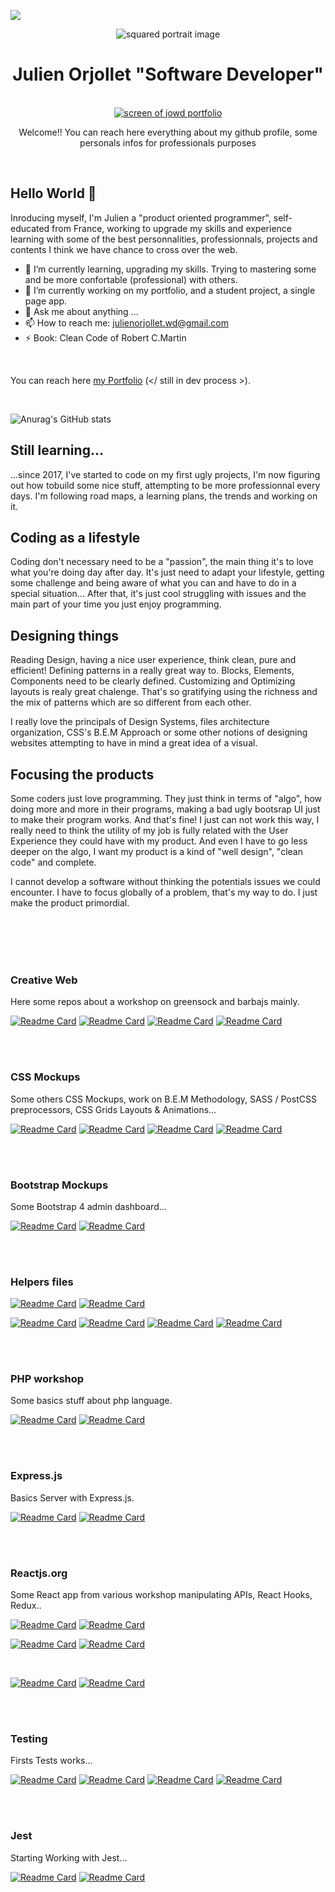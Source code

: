 <!--**CodeIsaMystic/CodeIsaMystic** is a ✨ _special_ ✨ repository because its `README.md` (this file) appears on your GitHub profile.-->
![](https://komarev.com/ghpvc/?username=CodeIsaMystic&color=EFE7E3&label=views)

<div align="center">
  
  <img
    height=""
    width=""
    alt="squared portrait image"
    src="https://i.ibb.co/MNM4n0q/portrait-squared-white.png"
  />

  <h1>Julien Orjollet "Software Developer"</h1>

  <br />
  
  
  
  <a href="https://codeisamystic.github.io/semplice-clone-portfolio/">
    <img
      height=""
      width=""
      alt="screen of jowd portfolio"
      src="https://i.ibb.co/CP9k8kZ/screen-semplice-portfolio.png"
    />
  </a>


<br />

<p>Welcome!!  You can reach here everything about my github profile, some personals infos for professionals purposes</p>

<br />

</div>

## Hello World 👋

Inroducing myself, I'm Julien a "product oriented programmer", self-educated from France, working to upgrade my skills and experience learning with some of the best personnalities, professionnals, projects and contents I think we have chance to cross over the web. 

- 🌱 I’m currently learning, upgrading my skills. Trying to mastering some and be more confortable (professional) with others.
- 🔭 I’m currently working on my portfolio, and a student project, a single page app.
- 💬 Ask me about anything ...
- 📫 How to reach me: julienorjollet.wd@gmail.com
- ⚡ Book: Clean Code of Robert C.Martin

<br />

You can reach here [my Portfolio](https://codeisamystic.github.io/semplice-clone-portfolio/) (</ still in dev process >).

<br />


![Anurag's GitHub stats](https://github-readme-stats.vercel.app/api?username=CodeIsaMystic&show_icons=true&theme=dracula)



## Still learning...

...since 2017, I've started to code on my first ugly projects, I'm now figuring out how tobuild some nice stuff, attempting to be more professionnal every days. I'm following road maps, a learning plans, the trends and working on it. 


## Coding as a lifestyle

Coding don't necessary need to be a "passion", the main thing it's to love what you're doing day after day. 
It's just need to adapt your lifestyle, getting some challenge and being aware of what you can and have to do in a special situation...
After that, it's just cool struggling with issues and the main part of your time you just enjoy programming.


## Designing things 

Reading Design, having a nice user experience, think clean, pure and efficient! 
Defining patterns in a really great way to. Blocks, Elements, Components need to be clearly defined. Customizing and Optimizing layouts is realy great chalenge. 
That's so gratifying using the richness and the mix of patterns which are so different from each other. 

I really love the principals of Design Systems, files architecture organization, CSS's B.E.M Approach or some other notions of designing websites attempting to have in mind a great idea of a visual.

## Focusing the products

Some coders just love programming. They just think in terms of "algo", how doing more and more in their programs, making a bad ugly bootsrap UI just to make their program works. And that's fine! 
I just can not work this way, I really need to think the utility of my job is fully related with the User Experience they could have with my product. And even I have to go less deeper on the algo, I want my product is a kind of "well design", "clean code" and complete.

I cannot develop a software without thinking the potentials issues we could encounter. I have to focus globally of a problem, that's my way to do.
I just make the product primordial.


</br>
</br>
</br>
</br>

### Creative Web
Here some repos about a workshop on greensock and barbajs mainly.  

[![Readme Card](https://github-readme-stats.vercel.app/api/pin/?username=CodeIsaMystic&repo=bella-design-v2)](https://github.com/CodeIsaMystic/bella-design-v2) 
[![Readme Card](https://github-readme-stats.vercel.app/api/pin/?username=CodeIsaMystic&repo=pen-reveal-on-scroll)](https://github.com/CodeIsaMystic/pen-reveal-on-scroll) 
[![Readme Card](https://github-readme-stats.vercel.app/api/pin/?username=CodeIsaMystic&repo=awww-page-animation-scroll-magic)](https://github.com/CodeIsaMystic/awww-page-animation-scroll-magic) 
[![Readme Card](https://github-readme-stats.vercel.app/api/pin/?username=CodeIsaMystic&repo=svg-lab-animation)](https://github.com/CodeIsaMystic/svg-lab-animation) 

</br>
</br>

### CSS Mockups
Some others CSS Mockups, work on B.E.M Methodology, SASS / PostCSS preprocessors, CSS Grids Layouts & Animations...  

[![Readme Card](https://github-readme-stats.vercel.app/api/pin/?username=CodeIsaMystic&repo=newTrillo-project)](https://github.com/CodeIsaMystic/newTrillo-project) 
[![Readme Card](https://github-readme-stats.vercel.app/api/pin/?username=CodeIsaMystic&repo=Natours-project)](https://github.com/CodeIsaMystic/Natours-project) 
[![Readme Card](https://github-readme-stats.vercel.app/api/pin/?username=CodeIsaMystic&repo=newGrand-hotel-project)](https://github.com/CodeIsaMystic/newGrand-hotel-project) 
[![Readme Card](https://github-readme-stats.vercel.app/api/pin/?username=CodeIsaMystic&repo=dbsh-template)](https://github.com/CodeIsaMystic/dbsh-template)

</br>
</br>

### Bootstrap Mockups
Some Bootstrap 4 admin dashboard...  

[![Readme Card](https://github-readme-stats.vercel.app/api/pin/?username=CodeIsaMystic&repo=dashboard-light-theme)](https://github.com/CodeIsaMystic/dashboard-light-theme) 
[![Readme Card](https://github-readme-stats.vercel.app/api/pin/?username=CodeIsaMystic&repo=dbsh-admin)](https://github.com/CodeIsaMystic/dbsh-admin) 

</br>
</br>

### Helpers files

[![Readme Card](https://github-readme-stats.vercel.app/api/pin/?username=CodeIsaMystic&repo=seo-helper)](https://github.com/CodeIsaMystic/seo-helper)
[![Readme Card](https://github-readme-stats.vercel.app/api/pin/?username=CodeIsaMystic&repo=jest-configuration)](https://github.com/CodeIsaMystic/jest-configuration)

[![Readme Card](https://github-readme-stats.vercel.app/api/pin/?username=CodeIsaMystic&repo=webpack-from-scratch)](https://github.com/CodeIsaMystic/webpack-from-scratch) 
[![Readme Card](https://github-readme-stats.vercel.app/api/pin/?username=CodeIsaMystic&repo=simple-starter-with-webpack-and-babel-for-react-app)](https://github.com/CodeIsaMystic/simple-starter-with-webpack-and-babel-for-react-app) 
[![Readme Card](https://github-readme-stats.vercel.app/api/pin/?username=CodeIsaMystic&repo=webpack-final)](https://github.com/CodeIsaMystic/webpack-final) 
[![Readme Card](https://github-readme-stats.vercel.app/api/pin/?username=CodeIsaMystic&repo=babel-loader)](https://github.com/CodeIsaMystic/babel-loader) 

</br>
</br>

### PHP workshop
Some basics stuff about php language.  

[![Readme Card](https://github-readme-stats.vercel.app/api/pin/?username=CodeIsaMystic&repo=php-basic-blog)](https://github.com/CodeIsaMystic/php-basic-blog) 
[![Readme Card](https://github-readme-stats.vercel.app/api/pin/?username=CodeIsaMystic&repo=dbsh-cms-project)](https://github.com/CodeIsaMystic/dbsh-cms-project) 

</br>
</br>

### Express.js 
Basics Server with Express.js.  

[![Readme Card](https://github-readme-stats.vercel.app/api/pin/?username=CodeIsaMystic&repo=SettingUpaServer)](
https://github.com/CodeIsaMystic/SettingUpaServer)
[![Readme Card](https://github-readme-stats.vercel.app/api/pin/?username=CodeIsaMystic&repo=face-reco-api)](https://github.com/CodeIsaMystic/face-reco-api) 

</br>
</br>

### Reactjs.org 
Some React app from various workshop manipulating APIs, React Hooks, Redux.. 

[![Readme Card](https://github-readme-stats.vercel.app/api/pin/?username=CodeIsaMystic&repo=face-recognition)](https://github.com/CodeIsaMystic/face-recognition)
[![Readme Card](https://github-readme-stats.vercel.app/api/pin/?username=CodeIsaMystic&repo=complete-intro-to-react-jowd)](https://github.com/CodeIsaMystic/complete-intro-to-react-jowd) 

[![Readme Card](https://github-readme-stats.vercel.app/api/pin/?username=CodeIsaMystic&repo=intermediate-react-redux)](https://github.com/CodeIsaMystic/intermediate-react-redux) 
[![Readme Card](https://github-readme-stats.vercel.app/api/pin/?username=CodeIsaMystic&repo=intermediate-react-typescript)](https://github.com/CodeIsaMystic/intermediate-react-typescript) 

</br>

[![Readme Card](https://github-readme-stats.vercel.app/api/pin/?username=CodeIsaMystic&repo=Complex-react-app)](https://github.com/CodeIsaMystic/Complex-react-app)
[![Readme Card](https://github-readme-stats.vercel.app/api/pin/?username=CodeIsaMystic&repo=crwn-clothing-app)](https://github.com/CodeIsaMystic/crwn-clothing-app)  

</br>
</br>

### Testing
Firsts Tests works...

[![Readme Card](https://github-readme-stats.vercel.app/api/pin/?username=CodeIsaMystic&repo=testing-react-app-todayILearned)](https://github.com/CodeIsaMystic/testing-react-app-todayILearned) 
[![Readme Card](https://github-readme-stats.vercel.app/api/pin/?username=CodeIsaMystic&repo=test-robotfriends-pwa)](https://github.com/CodeIsaMystic/test-robotfriends-pwa) 
[![Readme Card](https://github-readme-stats.vercel.app/api/pin/?username=CodeIsaMystic&repo=intermediate-react-about-testing)](https://github.com/CodeIsaMystic/intermediate-react-about-testing) 
[![Readme Card](https://github-readme-stats.vercel.app/api/pin/?username=CodeIsaMystic&repo=testing-simple-react-app)](https://github.com/CodeIsaMystic/testing-simple-react-app)

</br>
</br>

### Jest
Starting Working with Jest...

[![Readme Card](https://github-readme-stats.vercel.app/api/pin/?username=CodeIsaMystic&repo=jest-test-exe)](https://github.com/CodeIsaMystic/jest-test-exe) 
[![Readme Card](https://github-readme-stats.vercel.app/api/pin/?username=CodeIsaMystic&repo=setup-jest-math)](https://github.com/CodeIsaMystic/setup-jest-math) 



